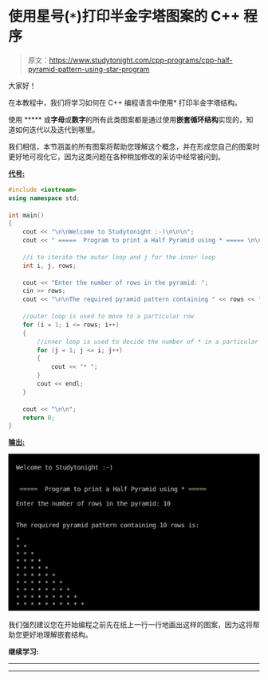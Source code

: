 # 使用星号(`*`)打印半金字塔图案的 C++ 程序

> 原文：<https://www.studytonight.com/cpp-programs/cpp-half-pyramid-pattern-using-star-program>

大家好！

在本教程中，我们将学习如何在 C++ 编程语言中使用* 打印半金字塔结构。

使用 ***** 或**字母**或**数字**的所有此类图案都是通过使用**嵌套循环结构**实现的，知道如何迭代以及迭代到哪里。

我们相信，本节涵盖的所有图案将帮助您理解这个概念，并在形成您自己的图案时更好地可视化它，因为这类问题在各种稍加修改的采访中经常被问到。

<u>**代号:**</u>

```cpp
#include <iostream>
using namespace std;

int main()
{
    cout << "\n\nWelcome to Studytonight :-)\n\n\n";
    cout << " =====  Program to print a Half Pyramid using * ===== \n\n";

    //i to iterate the outer loop and j for the inner loop
    int i, j, rows;

    cout << "Enter the number of rows in the pyramid: ";
    cin >> rows;
    cout << "\n\nThe required pyramid pattern containing " << rows << " rows is:\n\n";

    //outer loop is used to move to a particular row
    for (i = 1; i <= rows; i++)
    {
        //inner loop is used to decide the number of * in a particular row
        for (j = 1; j <= i; j++)
        {
            cout << "* ";
        }
        cout << endl;
    }

    cout << "\n\n";
    return 0;
}
```

<u>**输出:**</u>

![C++ half pyramid](img/8a351d748d0fb7d0b05c135b2b555486.png)

我们强烈建议您在开始编程之前先在纸上一行一行地画出这样的图案，因为这将帮助您更好地理解嵌套结构。

**继续学习:**

* * *

* * *